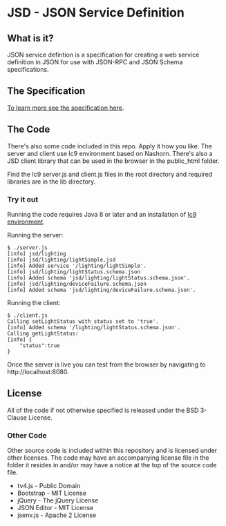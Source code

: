 # JSD - JSON Service Definition

## What is it?
JSON service defintion is a specification for creating a web service definition
in JSON for use with JSON-RPC and JSON Schema specifications.

## The Specification

[To learn more see the specification here](JSD.md).


## The Code
There's also some code included in this repo. Apply it how you like. The
server and client use Ic9 environment based on Nashorn. There's also a JSD client library that can be used in the browser in the public_html folder.

Find the Ic9 server.js and client.js files in the root directory and required
libraries are in the lib directory.

### Try it out
Running the code requires Java 8 or later and an installation of [Ic9 environment](https://github.com/ic9/ic9).

Running the server:
```
$ ./server.js
[info] jsd/lighting
[info] jsd/lighting/lightSimple.jsd
[info] Added service '/lighting/lightSimple'.
[info] jsd/lighting/lightStatus.schema.json
[info] Added schema 'jsd/lighting/lightStatus.schema.json'.
[info] jsd/lighting/deviceFailure.schema.json
[info] Added schema 'jsd/lighting/deviceFailure.schema.json'.
```

Running the client:
```
$ ./client.js
Calling setLightStatus with status set to 'true'.
[info] Added schema '/lighting/lightStatus.schema.json'.
Calling getLightStatus:
[info] {
	"status":true
}
```

Once the server is live you can test from the browser by navigating to
http://localhost:8080.


## License
All of the code if not otherwise specified is released under the BSD 3-Clause
License.

### Other Code
Other source code is included within this repository and is licensed under
other licenses. The code may have an accompanying license file in the folder
it resides in and/or may have a notice at the top of the source code file.

 * tv4.js - Public Domain
 * Bootstrap - MIT License
 * jQuery - The jQuery License
 * JSON Editor - MIT License
 * jsenv.js - Apache 2 License
